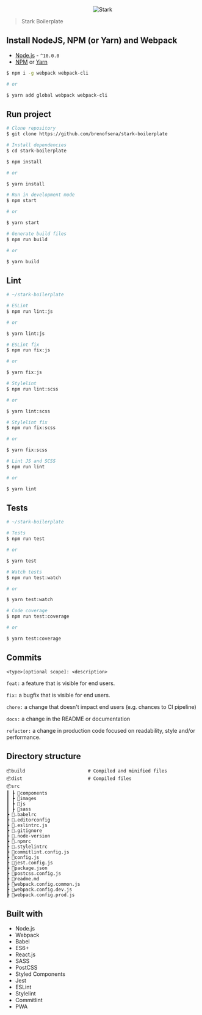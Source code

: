 <p align="center">
  <img src="https://raw.githubusercontent.com/brenofsena/stark-boilerplate/master/src/images/stark.png" alt="Stark">
</p>

> Stark Boilerplate

## Install NodeJS, NPM (or Yarn) and Webpack

- [Node.js](https://nodejs.org/) - `^10.0.0`
- [NPM](https://www.npmjs.com/) or [Yarn](https://yarnpkg.com/)

```sh
$ npm i -g webpack webpack-cli

# or

$ yarn add global webpack webpack-cli
```

## Run project

```sh
# Clone repository
$ git clone https://github.com/brenofsena/stark-boilerplate

# Install dependencies
$ cd stark-boilerplate

$ npm install

# or

$ yarn install

# Run in development mode
$ npm start

# or

$ yarn start

# Generate build files
$ npm run build

# or

$ yarn build
```

## Lint

```sh
# ~/stark-boilerplate

# ESLint
$ npm run lint:js

# or

$ yarn lint:js

# ESLint fix
$ npm run fix:js

# or

$ yarn fix:js

# Stylelint
$ npm run lint:scss

# or

$ yarn lint:scss

# Stylelint fix
$ npm run fix:scss

# or

$ yarn fix:scss

# Lint JS and SCSS
$ npm run lint

# or

$ yarn lint
```

## Tests

```sh
# ~/stark-boilerplate

# Tests
$ npm run test

# or

$ yarn test

# Watch tests
$ npm run test:watch

# or

$ yarn test:watch

# Code coverage
$ npm run test:coverage

# or

$ yarn test:coverage
```

## Commits

`<type>[optional scope]: <description>`

`feat:` a feature that is visible for end users.

`fix:` a bugfix that is visible for end users.

`chore:` a change that doesn't impact end users (e.g. chances to CI pipeline)

`docs:` a change in the README or documentation

`refactor:` a change in production code focused on readability, style and/or performance.

## Directory structure

```
📦build                       # Compiled and minified files
📦dist                        # Compiled files
📦src
┃ ┣ 📂components
┃ ┣ 📂images
┃ ┣ 📂js
┃ ┣ 📂sass
┣ 📜.babelrc
┣ 📜.editorconfig
┣ 📜.eslintrc.js
┣ 📜.gitignore
┣ 📜.node-version
┣ 📜.npmrc
┣ 📜.stylelintrc
┣ 📜commitlint.config.js
┣ 📜config.js
┣ 📜jest.config.js
┣ 📜package.json
┣ 📜postcss.config.js
┣ 📜readme.md
┣ 📜webpack.config.common.js
┣ 📜webpack.config.dev.js
┣ 📜webpack.config.prod.js
```

## Built with

- Node.js
- Webpack
- Babel
- ES6+
- React.js
- SASS
- PostCSS
- Styled Components
- Jest
- ESLint
- Stylelint
- Commitlint
- PWA
